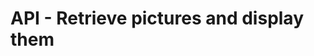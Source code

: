 # API - Retrieve pictures and display them

<process-pictures url="https://randomuser.me/api/?results=10"></process-pictures>
